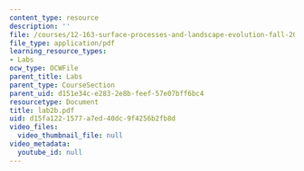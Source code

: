 ```yaml
---
content_type: resource
description: ''
file: /courses/12-163-surface-processes-and-landscape-evolution-fall-2004/d15fa1221577a7ed40dc9f4256b2fb8d_lab2b.pdf
file_type: application/pdf
learning_resource_types:
- Labs
ocw_type: OCWFile
parent_title: Labs
parent_type: CourseSection
parent_uid: d151e34c-e283-2e8b-feef-57e07bff6bc4
resourcetype: Document
title: lab2b.pdf
uid: d15fa122-1577-a7ed-40dc-9f4256b2fb8d
video_files:
  video_thumbnail_file: null
video_metadata:
  youtube_id: null
---
```

